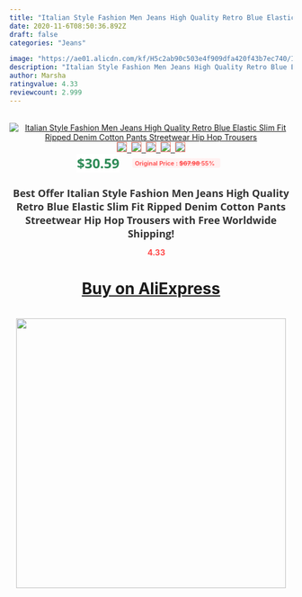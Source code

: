 ```yaml
---
title: "Italian Style Fashion Men Jeans High Quality Retro Blue Elastic Slim Fit Ripped Denim Cotton Pants Streetwear Hip Hop Trousers"
date: 2020-11-6T08:50:36.892Z
draft: false
categories: "Jeans"

image: "https://ae01.alicdn.com/kf/H5c2ab90c503e4f909dfa420f43b7ec740/Italian-Style-Fashion-Men-Jeans-High-Quality-Retro-Blue-Elastic-Slim-Fit-Ripped-Denim-Cotton-Pants.jpg"
description: "Italian Style Fashion Men Jeans High Quality Retro Blue Elastic Slim Fit Ripped Denim Cotton Pants Streetwear Hip Hop Trousers"
author: Marsha
ratingvalue: 4.33
reviewcount: 2.999
---
```

<br>
<div style="text-align: center;">
<a href="https://s.click.aliexpress.com/e/_9wLVed" target="_blank" rel="nofollow noopener noreferrer"><img alt="Italian Style Fashion Men Jeans High Quality Retro Blue Elastic Slim Fit Ripped Denim Cotton Pants Streetwear Hip Hop Trousers" class="magnifier-image" src="https://ae01.alicdn.com/kf/H5c2ab90c503e4f909dfa420f43b7ec740/Italian-Style-Fashion-Men-Jeans-High-Quality-Retro-Blue-Elastic-Slim-Fit-Ripped-Denim-Cotton-Pants.jpg_640x640.jpg">
<br>
<img style="border:1px solid salmon" src="https://ae01.alicdn.com/kf/H5c2ab90c503e4f909dfa420f43b7ec740/Italian-Style-Fashion-Men-Jeans-High-Quality-Retro-Blue-Elastic-Slim-Fit-Ripped-Denim-Cotton-Pants.jpg_120x120.jpg">&nbsp;&nbsp;<img style="border:1px solid salmon" src="https://ae01.alicdn.com/kf/Hc6bbba1ec281405e9a343e49c2e4ca3bi/Italian-Style-Fashion-Men-Jeans-High-Quality-Retro-Blue-Elastic-Slim-Fit-Ripped-Denim-Cotton-Pants.jpg_120x120.jpg">&nbsp;&nbsp;<img style="border:1px solid salmon" src="https://ae01.alicdn.com/kf/H162aeddf1bca4a82b414c90e8866d60bn/Italian-Style-Fashion-Men-Jeans-High-Quality-Retro-Blue-Elastic-Slim-Fit-Ripped-Denim-Cotton-Pants.jpg_120x120.jpg">&nbsp;&nbsp;<img style="border:1px solid salmon" src="https://ae01.alicdn.com/kf/H54630c4cfe35401d87bc583f35c6ee23u/Italian-Style-Fashion-Men-Jeans-High-Quality-Retro-Blue-Elastic-Slim-Fit-Ripped-Denim-Cotton-Pants.jpg_120x120.jpg">&nbsp;&nbsp;<img style="border:1px solid salmon" src="https://ae01.alicdn.com/kf/Hf45b8c1ebf224595874e322174764535A/Italian-Style-Fashion-Men-Jeans-High-Quality-Retro-Blue-Elastic-Slim-Fit-Ripped-Denim-Cotton-Pants.jpg_120x120.jpg"></a></div><br0>
<div style="text-align: center;"><span style="background-color: white; border: 0px; box-sizing: border-box; color: seagreen; display: inline-block; font-family: &quot;open sans&quot; , &quot;arial&quot; , &quot;helvetica&quot; , sans-serif , &quot;heiti&quot;; font-size: 24px; font-stretch: inherit; font-weight: 700; line-height: inherit; margin: 0px 10px 0px 0px; padding: 0px; vertical-align: middle;">$30.59 </span>
<span style="background: rgb(255 , 241 , 241); border-radius: 3px; border: 0px; box-sizing: border-box; color: #ff4747; display: inline-block; font-family: inherit; font-size: 12px; font-stretch: inherit; font-style: inherit; font-variant: inherit; font-weight: 600; line-height: inherit; margin: 0px; padding: 2px 5px; transform: scale(0.9); vertical-align: middle;">Original Price : <b style="text-decoration: line-through;">$67.98 </b> 55%&nbsp;&nbsp;</span></div>
<h1 style="color: #333333; display: inline-block; font-family: &quot;open sans&quot; , &quot;arial&quot; , &quot;helvetica&quot; , sans-serif , &quot;heiti&quot;; font-size: 18px; font-stretch: inherit; font-weight: 700; text-align: center;">Best Offer Italian Style Fashion Men Jeans High Quality Retro Blue Elastic Slim Fit Ripped Denim Cotton Pants Streetwear Hip Hop Trousers with Free Worldwide Shipping!</h1>
<div style="color: #ff4747; text-align: center;">
<img src="https://4.bp.blogspot.com/-M0ZcTcb-5uY/XleCXlxnR4I/AAAAAAAAAEc/OrjgMkXV1oMQFaCRZj5HQwOCBcu3w1FegCPcBGAYYCw/s1600/star.png" style="height: 15px;">&nbsp;<b>4.33</b></div>
<div class="button_cont" align="center"><a class="buynow_a" href="https://s.click.aliexpress.com/e/_9wLVed" target="_blank" rel="nofollow noopener noreferrer"><H1>Buy on AliExpress</H1></a></div><br>
<div class="separator" style="clear: both; text-align: center;">
<img src="https://lh3.googleusercontent.com/-pTy5HemUv9M/XlePHvY0dAI/AAAAAAAAAE4/0nX5iRUoIWY8eMW9Dpxeirr157OZliDIgCLcBGAsYHQ/s1600/badge.gif" width="480">
</div>
